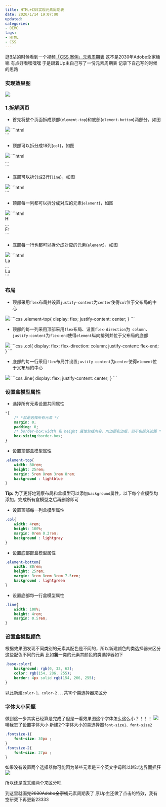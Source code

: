 ```yaml
---
title: HTML+CSS实现元素周期表
date: 2020/1/14 19:07:00
updated: 
categories: 
- DEMO
tags: 
- HTML
- CSS
---
```


逛B站的时候看到一个视频[「CSS 案例」元素周期表](https://www.bilibili.com/video/av80244004)
这不是2030年Adobe全家桶嘛
有点好看嘿嘿嘿
于是跟着Up主自己写了一份元素周期表
记录下自己写的时候的思路

### 实现效果图
<img src="/ChemicalElements/image.png">

### 1.拆解网页
- 首先将整个页面拆成顶部(`element-top`)和底部(`element-bottom`)两部分，如图
<img src="/ChemicalElements/image1.png">
```html
<html>
    <title>元素周期表</title>
    <body>
        <div class="element-top"></div>
        <div class="element-bottom"></div>
    </body>
```

- 顶部可以拆分成18列(`col`)，如图
<img src="/ChemicalElements/image2.png">
```html
<div class="element-top">
    <!--总共18个<div> -->
    <div class="col"></div>
    ...
    <div class="col"></div>
</div>
```

- 底部可以拆分成2行(`line`)，如图
<img src="/ChemicalElements/image3.png">
```html
<div class="element-bottom">
    <div class="line"></div>
    <div class="line"></div>
</div>
```

- 顶部每一列都可以拆分成对应的元素(`element`)，如图
<img src="/ChemicalElements/image4.png">
```html
<div class="col">
    <div class="element">H</div>
    ...
    <div class="element">Fr</div>   
</div>
```

- 底部每一行也都可以拆分成对应的元素(`element`)，如图
<img src="/ChemicalElements/image5.png">
```html
<div class="line">
    <div class="element">La</div>
    ...
    <div class="element">Lu</div>
</div>
```

### 布局
- 顶部采用`flex`布局并设置`justify-content`为`center`使得`col`位于父布局的中心
<img src="/ChemicalElements/image6.png">
```css
.element-top{
    display: flex;
    justify-content: center;
}
```

- 顶部的每一列采用顶部采用`flex`布局、设置`flex-direction`为` column`、`justify-content`为`flex-end`使得`element`纵向排列并位于父布局的底部
<img src="/ChemicalElements/image7.png">
```css
.col{
    display: flex;
    flex-direction: column;
    justify-content: flex-end;
}
```

- 底部的每一行采用`flex`布局并设置`justify-content`为`center`使得`element`位于父布局的中心
<img src="/ChemicalElements/image8.png">
```css
.line{
    display: flex;
    justify-content: center;
}
```

### 设置盒模型属性

-  选择所有元素设置共同属性
```css
*{
    /* *就是选择所有元素 */
    margin: 0;
    padding: 0;
    /* border-box:width 和 height 属性包括内容，内边距和边框，但不包括外边距 */
    box-sizing:border-box;
} 
```

- 设置顶部盒模型属性
```css
.element-top{
    width: 80rem;
    height: 25rem;
    margin: 5rem 8rem 3rem 8rem;
    background : lightblue
}
```

**Tip:** 为了更好地观察布局和盒模型可以添加`background`属性，以下每个盒模型均添加，完成所有盒模型之后再删除即可

- 设置顶部每一列盒模型属性
```css
.col{
    width: 4rem;
    height: 100%;
    margin: 0rem 0.2rem;
    background : lightgray
}
```

- 设置底部部盒模型属性
```css
.element-bottom{
    width: 80rem;
    height: 25rem;
    margin: 3rem 8rem 3rem 7.5rem;
    background : lightgreen
}
```

- 设置底部每一行盒模型属性
```css
.line{
    width: 100%;
    height: 4rem;
    margin: 0.5rem;
}
```

### 设置盒模型颜色
根据效果图发现不同类别的元素其配色是不同的，所以新建颜色的类选择器来区分这些配色不同的元素
比如**氢**一类的元素其颜色的类选择器如下
```css
.base-color{
    background: rgb(0, 33, 63);
    color: rgb(154, 206, 255);
    border: 4px solid rgb(154, 206, 255);
}
```
以此新建`color-1、color-2...`共10个类选择器来区分

### 字体大小问题
做到这一步其实已经算是完成了但是一看效果图这个字体怎么这么小？！！！
<img src="/ChemicalElements/image10.png">
噢我忘了设置字体大小
新建2个字体大小的类选择器`font-size1、font-size2`
```css
.fontsize-1{
    font-size: 30px ;
}
.fontsize-2{
    font-size: 27px ;
}
```

如果没有设置两个选择器你可能因为某些元素是三个英文字母所以越过边界而抓狂
<img src="/ChemicalElements/image9.png">

所以还是乖乖建两个来区分吧

到这里就画完~~2030Adobe全家桶~~元素周期表了
原Up主还做了点击的特效，我有空研究下再更新23333